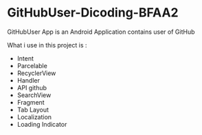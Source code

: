 # GitHubUser-Dicoding-BFAA2
GitHubUser App is an Android Application contains user of GitHub

What i use in this project is :

- Intent
- Parcelable
- RecyclerView
- Handler
- API github
- SearchView
- Fragment
- Tab Layout
- Localization
- Loading Indicator
